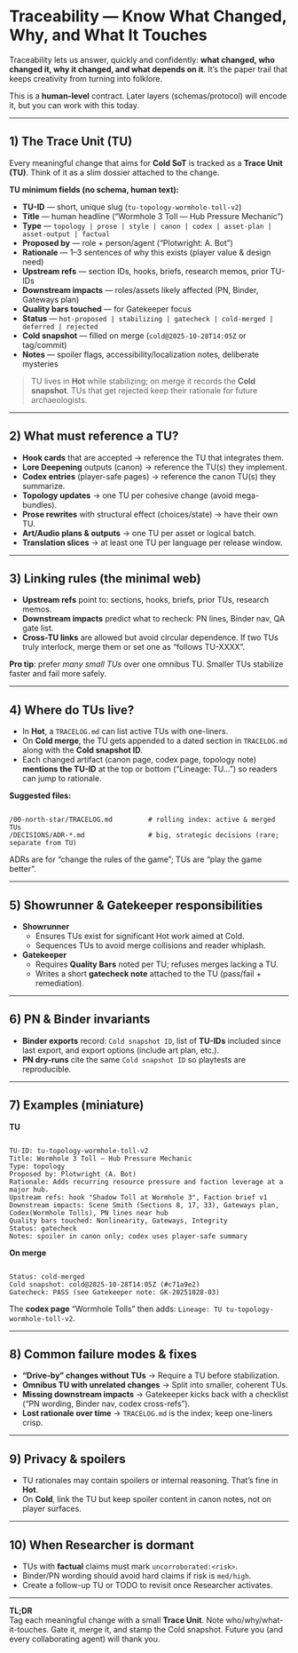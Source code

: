 # Traceability — Know What Changed, Why, and What It Touches

Traceability lets us answer, quickly and confidently: **what changed, who changed it, why it changed, and what depends on it**. It’s the paper trail that keeps creativity from turning into folklore.

This is a **human-level** contract. Later layers (schemas/protocol) will encode it, but you can work with this today.

---

## 1) The Trace Unit (TU)

Every meaningful change that aims for **Cold SoT** is tracked as a **Trace Unit (TU)**. Think of it as a slim dossier attached to the change.

**TU minimum fields (no schema, human text):**

- **TU-ID** — short, unique slug (`tu-topology-wormhole-toll-v2`)
- **Title** — human headline (“Wormhole 3 Toll — Hub Pressure Mechanic”)
- **Type** — `topology | prose | style | canon | codex | asset-plan | asset-output | factual`
- **Proposed by** — role + person/agent (“Plotwright: A. Bot”)
- **Rationale** — 1–3 sentences of why this exists (player value & design need)
- **Upstream refs** — section IDs, hooks, briefs, research memos, prior TU-IDs
- **Downstream impacts** — roles/assets likely affected (PN, Binder, Gateways plan)
- **Quality bars touched** — for Gatekeeper focus
- **Status** — `hot-proposed | stabilizing | gatecheck | cold-merged | deferred | rejected`
- **Cold snapshot** — filled on merge (`cold@2025-10-28T14:05Z` or tag/commit)
- **Notes** — spoiler flags, accessibility/localization notes, deliberate mysteries

> TU lives in **Hot** while stabilizing; on merge it records the **Cold snapshot**. TUs that get rejected keep their rationale for future archaeologists.

---

## 2) What must reference a TU?

- **Hook cards** that are accepted → reference the TU that integrates them.
- **Lore Deepening** outputs (canon) → reference the TU(s) they implement.
- **Codex entries** (player-safe pages) → reference the canon TU(s) they summarize.
- **Topology updates** → one TU per cohesive change (avoid mega-bundles).
- **Prose rewrites** with structural effect (choices/state) → have their own TU.
- **Art/Audio plans & outputs** → one TU per asset or logical batch.
- **Translation slices** → at least one TU per language per release window.

---

## 3) Linking rules (the minimal web)

- **Upstream refs** point to: sections, hooks, briefs, prior TUs, research memos.
- **Downstream impacts** predict what to recheck: PN lines, Binder nav, QA gate list.
- **Cross-TU links** are allowed but avoid circular dependence. If two TUs truly interlock, merge them or set one as “follows TU-XXXX”.

**Pro tip**: prefer *many small TUs* over one omnibus TU. Smaller TUs stabilize faster and fail more safely.

---

## 4) Where do TUs live?

- In **Hot**, a `TRACELOG.md` can list active TUs with one-liners.
- On **Cold merge**, the TU gets appended to a dated section in `TRACELOG.md` along with the **Cold snapshot ID**.
- Each changed artifact (canon page, codex page, topology note) **mentions the TU-ID** at the top or bottom (“Lineage: TU…”) so readers can jump to rationale.

**Suggested files:**

```

/00-north-star/TRACELOG.md         # rolling index: active & merged TUs
/DECISIONS/ADR-*.md                # big, strategic decisions (rare; separate from TU)

```

ADRs are for “change the rules of the game”; TUs are “play the game better”.

---

## 5) Showrunner & Gatekeeper responsibilities

- **Showrunner**
  - Ensures TUs exist for significant Hot work aimed at Cold.
  - Sequences TUs to avoid merge collisions and reader whiplash.
- **Gatekeeper**
  - Requires **Quality Bars** noted per TU; refuses merges lacking a TU.
  - Writes a short **gatecheck note** attached to the TU (pass/fail + remediation).

---

## 6) PN & Binder invariants

- **Binder exports** record: `Cold snapshot ID`, list of **TU-IDs** included since last export, and export options (include art plan, etc.).
- **PN dry-runs** cite the same `Cold snapshot ID` so playtests are reproducible.

---

## 7) Examples (miniature)

**TU**

```

TU-ID: tu-topology-wormhole-toll-v2
Title: Wormhole 3 Toll — Hub Pressure Mechanic
Type: topology
Proposed by: Plotwright (A. Bot)
Rationale: Adds recurring resource pressure and faction leverage at a major hub.
Upstream refs: hook "Shadow Toll at Wormhole 3", Faction brief v1
Downstream impacts: Scene Smith (Sections 8, 17, 33), Gateways plan, Codex(Wormhole Tolls), PN lines near hub
Quality bars touched: Nonlinearity, Gateways, Integrity
Status: gatecheck
Notes: spoiler in canon only; codex uses player-safe summary

```

**On merge**

```

Status: cold-merged
Cold snapshot: cold@2025-10-28T14:05Z (#c71a9e2)
Gatecheck: PASS (see Gatekeeper note: GK-20251028-03)

```

The **codex page** “Wormhole Tolls” then adds: `Lineage: TU tu-topology-wormhole-toll-v2`.

---

## 8) Common failure modes & fixes

- **“Drive-by” changes without TUs** → Require a TU before stabilization.
- **Omnibus TU with unrelated changes** → Split into smaller, coherent TUs.
- **Missing downstream impacts** → Gatekeeper kicks back with a checklist (“PN wording, Binder nav, codex cross-refs”).
- **Lost rationale over time** → `TRACELOG.md` is the index; keep one-liners crisp.

---

## 9) Privacy & spoilers

- TU rationales may contain spoilers or internal reasoning. That’s fine in **Hot**.
- On **Cold**, link the TU but keep spoiler content in canon notes, not on player surfaces.

---

## 10) When Researcher is dormant

- TUs with **factual** claims must mark `uncorroborated:<risk>`.
- Binder/PN wording should avoid hard claims if risk is `med/high`.
- Create a follow-up TU or TODO to revisit once Researcher activates.

---

**TL;DR**  
Tag each meaningful change with a small **Trace Unit**. Note who/why/what-it-touches. Gate it, merge it, and stamp the Cold snapshot. Future you (and every collaborating agent) will thank you.
